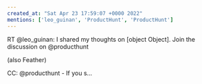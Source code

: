 ```yaml
---
created_at: "Sat Apr 23 17:59:07 +0000 2022"
mentions: ['leo_guinan', 'ProductHunt', 'ProductHunt']
---
```


RT @leo_guinan: I shared my thoughts on [object Object]. Join the discussion on @producthunt 

(also Feather) 

CC: @producthunt - If you s…